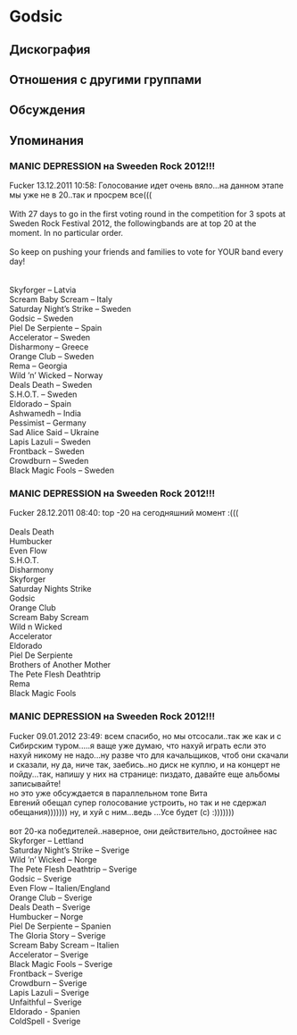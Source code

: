 # Godsic



## Дискография


## Отношения с другими группами


## Обсуждения


## Упоминания

### MANIC DEPRESSION на Sweeden Rock 2012!!!

Fucker 13.12.2011 10:58:
Голосование идет очень вяло...на данном этапе мы уже не в 20..так и просрем все(((<BR><BR>With 27 days to go in the first voting round in the competition for 3 spots at Sweden Rock Festival 2012, the followingbands are at top 20 at the moment. In no particular order.<BR><BR>So keep on pushing your friends and families to vote for YOUR band every day!<BR><BR><BR>Skyforger – Latvia<BR>Scream Baby Scream – Italy<BR>Saturday Night’s Strike – Sweden<BR>Godsic – Sweden<BR>Piel De Serpiente – Spain<BR>Accelerator – Sweden<BR>Disharmony – Greece<BR>Orange Club – Sweden<BR>Rema – Georgia<BR>Wild ’n’ Wicked – Norway<BR>Deals Death – Sweden<BR>S.H.O.T. – Sweden<BR>Eldorado – Spain<BR>Ashwamedh – India<BR>Pessimist – Germany<BR>Sad Alice Said – Ukraine<BR>Lapis Lazuli – Sweden<BR>Frontback – Sweden<BR>Crowdburn – Sweden<BR>Black Magic Fools – Sweden

### MANIC DEPRESSION на Sweeden Rock 2012!!!

Fucker 28.12.2011 08:40:
top -20 на сегодняшний момент :(((<BR><BR>Deals Death <BR>Humbucker <BR>Even Flow <BR>S.H.O.T. <BR>Disharmony <BR>Skyforger<BR>Saturday Nights Strike <BR>Godsic <BR>Orange Club <BR>Scream Baby Scream <BR>Wild n Wicked <BR>Accelerator <BR>Eldorado <BR>Piel De Serpiente <BR>Brothers of Another Mother<BR>The Pete Flesh Deathtrip <BR>Rema <BR>Black Magic Fools

### MANIC DEPRESSION на Sweeden Rock 2012!!!

Fucker 09.01.2012 23:49:
всем спасибо, но мы отсосали..так же как и с Сибирским туром.....я ваще уже думаю, что нахуй играть  если это нахуй никому не надо...ну разве что для качальщиков, чтоб они скачали и сказали, ну да, ниче так, заебись..но диск не куплю, и на концерт не пойду...так, напишу у них на странице: пиздато, давайте еще альбомы записывайте!<BR>но это уже обсуждается в параллельном топе Вита<BR>Евгений обещал супер голосование устроить, но так и не сдержал обещания))))))) ну, и хуй с ним...ведь ...Усе будет (с) :)))))))<BR><BR>вот 20-ка победителей..наверное, они действительно, достойнее нас<BR>Skyforger – Lettland<BR>Saturday Night’s Strike – Sverige <BR>Wild ’n’ Wicked – Norge <BR>The Pete Flesh Deathtrip – Sverige<BR>Godsic – Sverige<BR>Even Flow – Italien/England <BR>Orange Club – Sverige<BR>Deals Death – Sverige<BR>Humbucker – Norge<BR>Piel De Serpiente – Spanien<BR>The Gloria Story – Sverige <BR>Scream Baby Scream – Italien <BR>Accelerator – Sverige <BR>Black Magic Fools – Sverige<BR>Frontback – Sverige<BR>Crowdburn – Sverige<BR>Lapis Lazuli – Sverige<BR>Unfaithful – Sverige<BR>Eldorado - Spanien<BR>ColdSpell - Sverige

